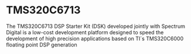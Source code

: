 # TMS320C6713
The TMS320C6713 DSP Starter Kit (DSK) developed jointly with Spectrum Digital is a low-cost development platform designed to speed the development of high precision applications based on TI´s TMS320C6000 floating point DSP generation
